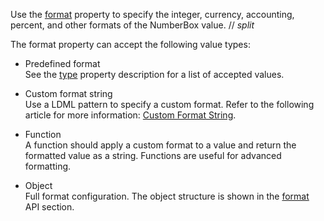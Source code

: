 Use the [format](/Documentation/ApiReference/UI_Components/dxNumberBox/Configuration/#format) property to specify the integer, currency, accounting, percent, and other formats of the NumberBox value.
// _split_

The format property can accept the following value types:

- Predefined format    
See the [type](/Documentation/ApiReference/Common/Object_Structures/format/#type) property description for a list of accepted values.

- Custom format string    
Use a LDML pattern to specify a custom format. Refer to the following article for more information: [Custom Format String](/Documentation/Guide/Common/Value_Formatting/#Format_UI_Component_Values/Custom_Format_String).

- Function    
A function should apply a custom format to a value and return the formatted value as a string. Functions are useful for advanced formatting.

- Object    
Full format configuration. The object structure is shown in the [format](/Documentation/ApiReference/Common/Object_Structures/format/) API section.
